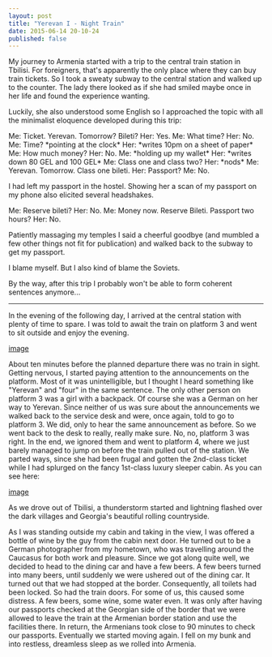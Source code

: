 ```yaml
---
layout: post
title: "Yerevan I - Night Train"
date: 2015-06-14 20-10-24
published: false
---
```



My journey to Armenia started with a trip to the central train station in Tbilisi. For foreigners, that's apparently the only place where they can buy train tickets. So I took a sweaty subway to the central station and walked up to the counter. The lady there looked as if she had smiled maybe once in her life and found the experience wanting.

Luckily, she also understood some English so I approached the topic with all the minimalist eloquence developed during this trip:

Me: Ticket. Yerevan. Tomorrow? Bileti?
Her: Yes.
Me: What time? 
Her: No.
Me: Time? \*pointing at the clock\*
Her: \*writes 10pm on a sheet of paper\*
Me: How much money?
Her: No.
Me: \*holding up my wallet\*
Her: \*writes down 80 GEL and 100 GEL\*
Me: Class one and class two?
Her: \*nods\*
Me: Yerevan. Tomorrow. Class one bileti.
Her: Passport?
Me: No.

I had left my passport in the hostel. Showing her a scan of my passport on my phone also elicited several headshakes.

Me: Reserve bileti?
Her: No.
Me: Money now. Reserve Bileti. Passport two hours?
Her: No.

Patiently massaging my temples I said a cheerful goodbye (and mumbled a few other things not fit for publication) and walked back to the subway to get my passport. 

I blame myself. But I also kind of blame the Soviets.

By the way, after this trip I probably won't be able to form coherent sentences anymore...

----

In the evening of the following day, I arrived at the central station with plenty of time to spare. I was told to await the train on platform 3 and went to sit outside and enjoy the evening.

[image](http://escapingsloth.com/pics/IMG_20150607_194005.jpg)

About ten minutes before the planned departure there was no train in sight. Getting nervous, I started paying attention to the announcements on the platform. Most of it was unintelligible, but I thought I heard something like "Yerevan" and "four" in the same sentence. The only other person on platform 3 was a girl with a backpack. Of course she was a German on her way to Yerevan. Since neither of us was sure about the announcements we walked back to the service desk and were, once again, told to go to platform 3. We did, only to hear the same announcement as before. So we went back to the desk to really, really make sure. No, no, platform 3 was right. In the end, we ignored them and went to platform 4, where we just barely managed to jump on before the train pulled out of the station. We parted ways, since she had been frugal and gotten the 2nd-class ticket while I had splurged on the fancy 1st-class luxury sleeper cabin. As you can see here:

[image](http://escapingsloth.com/pics/IMG_20150607_202135.jpg)

As we drove out of Tbilisi, a thunderstorm started and lightning flashed over the dark villages and Georgia's beautiful rolling countryside.

As I was standing outside my cabin and taking in the view, I was offered a bottle of wine by the guy from the cabin next door. He turned out to be a German photographer from my hometown, who was travelling around the Caucasus for both work and pleasure. Since we got along quite well, we decided to head to the dining car and have a few beers. A few beers turned into many beers, until suddenly we were ushered out of the dining car. It turned out that we had stopped at the border. Consequently, all toilets had been locked. So had the train doors. For some of us, this caused some distress. A few beers, some wine, some water even. 
It was only after having our passports checked at the Georgian side of the border that we were allowed to leave the train at the Armenian border station and use the facilities there. In return, the Armenians took close to 90 minutes to check our passports. Eventually we started moving again. I fell on my bunk and into restless, dreamless sleep as we rolled into Armenia.



